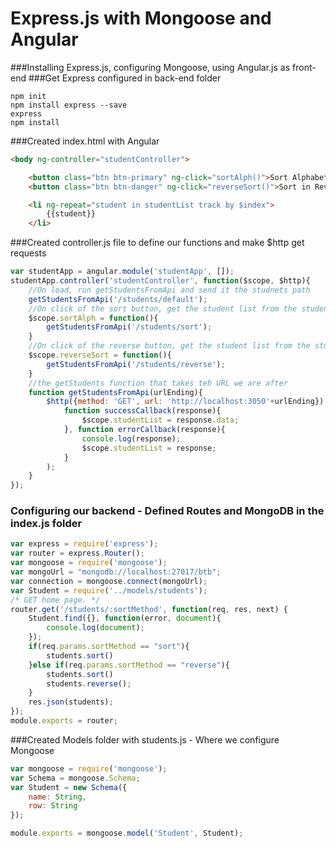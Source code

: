 # Express.js with Mongoose and Angular
###Installing Express.js, configuring Mongoose, using Angular.js as front-end
###Get Express configured in back-end folder
```
npm init
npm install express --save
express
npm install
```
###Created index.html with Angular
```html
<body ng-controller="studentController">

	<button class="btn btn-primary" ng-click="sortAlph()">Sort Alphabetically</button>
	<button class="btn btn-danger" ng-click="reverseSort()">Sort in Reverse</button>

	<li ng-repeat="student in studentList track by $index">
		{{student}}
	</li>
```
###Created controller.js file to define our functions and make $http get requests
```js
var studentApp = angular.module('studentApp', []);
studentApp.controller('studentController', function($scope, $http){
	//On load, run getStudentsFromApi and send it the studnets path
	getStudentsFromApi('/students/default');	
	//On click of the sort button, get the student list from the students path
	$scope.sortAlph = function(){
		getStudentsFromApi('/students/sort');	
	}
	//On click of the reverse button, get the student list from the studetns/reverse path
	$scope.reverseSort = function(){
		getStudentsFromApi('/students/reverse');
	}
	//the getStudents function that takes teh URL we are after
	function getStudentsFromApi(urlEnding){
		$http({method: 'GET', url: 'http://localhost:3050'+urlEnding}).then(
			function successCallback(response){
				$scope.studentList = response.data;
			}, function errorCallback(response){
				console.log(response);
				$scope.studentList = response;
			}
		);
	}
});
```
### Configuring our backend - Defined Routes and MongoDB in the index.js folder
```js
var express = require('express');
var router = express.Router();
var mongoose = require('mongoose');
var mongoUrl = "mongodb://localhost:27017/btb";
var connection = mongoose.connect(mongoUrl);
var Student = require('../models/students');
/* GET home page. */
router.get('/students/:sortMethod', function(req, res, next) {
	Student.find({}, function(error, document){
		console.log(document);
	});
	if(req.params.sortMethod == "sort"){
		students.sort()	
	}else if(req.params.sortMethod == "reverse"){
		students.sort()	
	  	students.reverse();
  	}
  	res.json(students);
});
module.exports = router;
```
###Created Models folder with students.js - Where we configure Mongoose
```js
var mongoose = require('mongoose');
var Schema = mongoose.Schema;
var Student = new Schema({
	name: String,
	row: String
});

module.exports = mongoose.model('Student', Student);
```
